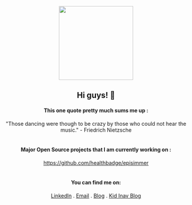 
<div align="center">
  <img src="https://i.imgur.com/OVqvP.gif", width=200 pixels />
  <br>
  
  ## Hi guys! 👋  <br>
  
  #### This one quote pretty much sums me up : <br>
  "Those dancing were though to be crazy by those who could not hear the music." - Friedrich Nietzsche
  <br>
  <br>
  
  #### Major Open Source projects that I am currently working on :<br>
  https://github.com/healthbadge/episimmer <br>
  <br>
  
  #### You can find me on:
  [LinkedIn](https://www.linkedin.com/in/inavamsi) . [Email](mailto:inav65@gmail.com) . [Blog](https://nonsenseopinion.blogspot.com/) . [Kid Inav Blog](http://inininc.blogspot.com/)
  <br>
  <br>
  <br>
  <br>
</div>
